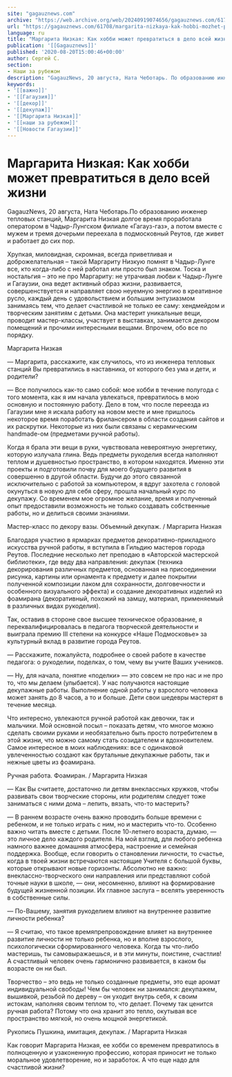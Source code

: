 ```yaml
---
site: "gagauznews.com"
archive: "https://web.archive.org/web/20240919074656/gagauznews.com/61708/margarita-nizkaya-kak-hobbi-mozhet-prevratitsya-v-delo-vsej-zhizni.html"
url: "https://gagauznews.com/61708/margarita-nizkaya-kak-hobbi-mozhet-prevratitsya-v-delo-vsej-zhizni.html"
language: ru
title: "Маргарита Низкая: Как хобби может превратиться в дело всей жизни"
publication: '[[Gagauznews]]'
published: '2020-08-20T15:00:46+00:00'
author: Сергей С.
section:
- Наши за рубежом
description: "GagauzNews, 20 августа, Ната Чеботарь. По образованию инженер тепловых станций, Маргарита Низкая долгое время проработала оператором в Чадыр-Лунгском филиале «Гагауз-газ», а потом вместе с мужем и тремя дочерьми переехала в подмосковный Реутов, где живет и работает до сих пор. Хрупкая, миловидная, скромная, всегда приветливая и доброжелательная – такой Маргариту Низкую помнят в Чадыр-Лунге все, кто когда-либо с ней работал или просто был знаком. Тоска и ностальгия – это не про Маргариту: не утрачивая любви к Чадыр-Лунге и Гагаузии, она ведет активный образ жизни, развивается, совершенствуется и направляет свою неуемную энергию в креативное русло, каждый день с удовольствием и большим энтузиазмом […]"
keywords:
- '[[важно]]'
- '[[Гагаузия]]'
- '[[декор]]'
- '[[декупаж]]'
- '[[Маргарита Низкая]]'
- '[[наши за рубежом]]'
- '[[Новости Гагаузии]]'
---
```


# Маргарита Низкая: Как хобби может превратиться в дело всей жизни

GagauzNews, 20 августа, Ната Чеботарь.По образованию инженер тепловых станций, Маргарита Низкая долгое время проработала оператором в Чадыр-Лунгском филиале «Гагауз-газ», а потом вместе с мужем и тремя дочерьми переехала в подмосковный Реутов, где живет и работает до сих пор.

Хрупкая, миловидная, скромная, всегда приветливая и доброжелательная – такой Маргариту Низкую помнят в Чадыр-Лунге все, кто когда-либо с ней работал или просто был знаком. Тоска и ностальгия – это не про Маргариту: не утрачивая любви к Чадыр-Лунге и Гагаузии, она ведет активный образ жизни, развивается, совершенствуется и направляет свою неуемную энергию в креативное русло, каждый день с удовольствием и большим энтузиазмом занимаясь тем, что делает счастливой не только ее саму: хендмейдом и творческим занятиям с детьми. Она мастерит уникальные вещи, проводит мастер-классы, участвует в выставках, занимается декором помещений и прочими интересными вещами. Впрочем, обо все по порядку.

Маргарита Низкая

— Маргарита, расскажите, как случилось, что из инженера тепловых станций Вы превратились в наставника, от которого без ума и дети, и родители?

— Все получилось как-то само собой: мое хобби в течение полугода с того момента, как я им начала увлекаться, превратилось в мою основную и постоянную работу. Дело в том, что после переезда из Гагаузии мне я искала работу на новом месте и мне пришлось некоторое время поработать фрилансером в области создания сайтов и их раскрутки. Некоторые из них были связаны с керамическим handmade-ом (предметами ручной работы).

Когда я брала эти вещи в руки, чувствовала невероятную энергетику, которую излучала глина. Ведь предметы рукоделия всегда наполняют теплом и душевностью пространство, в котором находятся. Именно эти проекты и подготовили почву для моего будущего развития в совершенно в другой области. Будучи до этого связанной исключительно с работой за компьютером, я вдруг захотела с головой окунуться в новую для себя сферу, прошла начальный курс по декупажу. Со временем мое огромное желание, время и полученный опыт предоставили возможность не только создавать собственные работы, но и делиться своими знаниями.

Мастер-класс по декору вазы. Объемный декупаж. / Маргарита Низкая

Благодаря участию в ярмарках предметов декоративно-прикладного искусства ручной работы, я вступила в Гильдию мастеров города Реутов. Последние несколько лет преподаю в «Авторской мастерской библиотеки», где веду два направления: декупаж (техника декорирования различных предметов, основанная на присоединении рисунка, картины или орнамента к предмету и далее покрытии полученной композиции лаком для сохранности, долговечности и особенного визуального эффекта) и создание декоративных изделий из фоамирана (декоративный, похожий на замшу, материал, применяемый в различных видах рукоделия).

Так, оставив в стороне свое высшее техническое образование, я переквалифицировалась в педагога творческой деятельности и выиграла премию III степени на конкурсе «Наше Подмосковье» за культурный вклад в развитие города Реутов.

— Расскажите, пожалуйста, подробнее о своей работе в качестве педагога: о рукоделии, поделках, о том, чему вы учите Ваших учеников.

— Ну, для начала, понятие «поделки» — это совсем не про нас и не про то, что мы делаем (улыбается). У нас получаются настоящие декупажные работы. Выполнение одной работы у взрослого человека может занять до 8 часов, а то и больше. Дети свои шедевры мастерят в течение месяца.

Что интересно, увлекаются ручной работой как девочки, так и мальчики. Мой основной посыл – показать детям, что многое можно сделать своими руками и необязательно быть просто потребителем в этой жизни, что можно самому стать созидателем и вдохновителем. Самое интересное в моих наблюдениях: все с одинаковой увлеченностью создают как брутальные декупажные работы, так и нежные цветы из фоамирана.

Ручная работа. Фоамиран. / Маргарита Низкая

— Как Вы считаете, достаточно ли детям внеклассных кружков, чтобы развивать свои творческие стороны, или родителям следует тоже заниматься с ними дома – лепить, вязать, что-то мастерить?

— В раннем возрасте очень важно проводить больше времени с ребенком, и не только играть с ним, но и мастерить что-то. Особенно важно читать вместе с детьми. После 10-летнего возраста, думаю, — это личное дело каждого родителя. На мой взгляд, для любого ребенка намного важнее домашняя атмосфера, настроение и семейная поддержка. Вообще, если говорить о становлении личности, то счастье, когда в твоей жизни встречаются настоящие Учителя с большой буквы, которые открывают новые горизонты. Абсолютно не важно: внеклассно-творческого они направления или представляют собой точные науки в школе, — они, несомненно, влияют на формирование будущей жизненной позиции. Их главное заслуга – вселять уверенность в собственные силы.

— По-Вашему, занятия рукоделием влияют на внутреннее развитие личности ребенка?

— Я считаю, что такое времяпрепровождение влияет на внутреннее развитие личности не только ребенка, но и вполне взрослого, психологически сформированного человека. Когда ты что-либо мастеришь, ты самовыражаешься, и в эти минуты, поистине, счастлив! А счастливый человек очень гармонично развивается, в каком бы возрасте он ни был.

Творчество – это ведь не только созданные предметы, это еще аромат индивидуальной свободы! Чем бы человек ни занимался: декупажем, вышивкой, резьбой по дереву – он уходит внутрь себя, к своим истокам, наполняя своим теплом то, что делает. Почему так ценится ручная работа? Потому что она хранит это тепло, окутывая все пространство мягкой, но очень мощной энергетикой.

Рукопись Пушкина, имитация, декупаж. / Маргарита Низкая

Как говорит Маргарита Низкая, ее хобби со временем превратилось в полноценную и узаконенную профессию, которая приносит не только моральное удовлетворение, но и заработок. А что еще надо для счастливой жизни?
